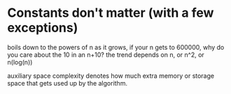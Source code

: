 # Constants don't matter (with a few exceptions)
 boils down to the powers of n as it grows, if your n gets to 600000, why do you care about the 10 in an n+10? the trend depends on n, or n^2, or n(log(n))


 auxiliary space complexity denotes how much extra memory or storage space that gets used up by the algorithm.